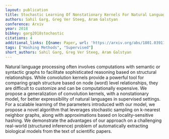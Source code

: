 ```yaml
---
layout: publication
title: Stochastic Learning Of Nonstationary Kernels For Natural Language Modeling
authors: Sahil Garg, Greg Ver Steeg, Aram Galstyan
conference: Arxiv
year: 2018
bibkey: garg2018stochastic
citations: 4
additional_links: [{name: Paper, url: 'https://arxiv.org/abs/1801.03911'}]
tags: ["Hashing Methods", "Supervised"]
short_authors: Sahil Garg, Greg Ver Steeg, Aram Galstyan
---
```

Natural language processing often involves computations with semantic or
syntactic graphs to facilitate sophisticated reasoning based on structural
relationships. While convolution kernels provide a powerful tool for comparing
graph structure based on node (word) level relationships, they are difficult to
customize and can be computationally expensive. We propose a generalization of
convolution kernels, with a nonstationary model, for better expressibility of
natural languages in supervised settings. For a scalable learning of the
parameters introduced with our model, we propose a novel algorithm that
leverages stochastic sampling on k-nearest neighbor graphs, along with
approximations based on locality-sensitive hashing. We demonstrate the
advantages of our approach on a challenging real-world (structured inference)
problem of automatically extracting biological models from the text of
scientific papers.